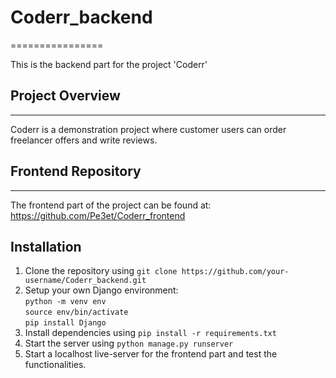# Coderr_backend
================

This is the backend part for the project 'Coderr'

## Project Overview
---------------

Coderr is a demonstration project where customer users can order freelancer offers and write reviews.

## Frontend Repository
--------------------

The frontend part of the project can be found at: https://github.com/Pe3et/Coderr_frontend

## Installation

1.  Clone the repository using `git clone https://github.com/your-username/Coderr_backend.git`
2.  Setup your own Django environment:  
        `python -m venv env`  
        `source env/bin/activate`  
        `pip install Django`
3.  Install dependencies using `pip install -r requirements.txt`
4.  Start the server using `python manage.py runserver`
5.  Start a localhost live-server for the frontend part and test the functionalities. 